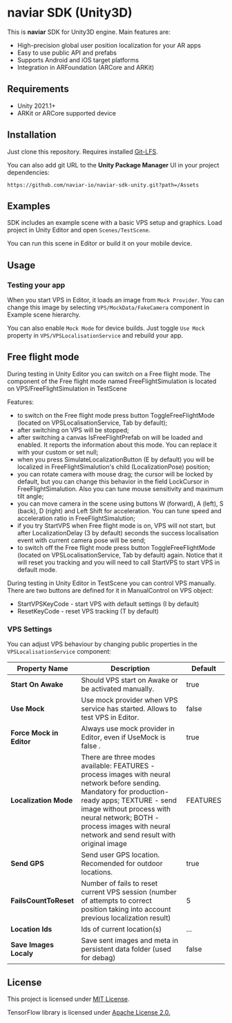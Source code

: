 # naviar SDK (Unity3D)

This is **naviar** SDK for Unity3D engine. Main features are:
- High-precision global user position localization for your AR apps
- Easy to use public API and prefabs
- Supports Android and iOS target platforms
- Integration in ARFoundation (ARCore and ARKit)

## Requirements

- Unity 2021.1+
- ARKit or ARCore supported device

## Installation

Just clone this repository. Requires installed [Git-LFS](https://git-lfs.github.com).

You can also add git URL to the **Unity Package Manager** UI in your project dependencies:
```
https://github.com/naviar-io/naviar-sdk-unity.git?path=/Assets
```

## Examples

SDK includes an example scene with a basic VPS setup and graphics. Load project in Unity Editor and open `Scenes/TestScene`. 

You can run this scene in Editor or build it on your mobile device.

## Usage

### Testing your app

When you start VPS in Editor, it loads an image from `Mock Provider`. You can change this image by selecting `VPS/MockData/FakeCamera` component in Example scene hierarchy.

You can also enable `Mock Mode` for device builds. Just toggle `Use Mock` property in `VPS/VPSLocalisationService` and rebuild your app.

## Free flight mode

During testing in Unity Editor you can switch on a Free flight mode. The component of the Free flight mode named FreeFlightSimulation is located on VPS/FreeFlightSimulation in TestScene

Features:
* to switch on the Free flight mode press button ToggleFreeFlightMode (located on VPSLocalisationService, Tab by default);
* after switching on VPS will be stopped;
* after switching a canvas IsFreeFlightPrefab on will be loaded and enabled. It reports the information about this mode. You can replace it with your custom or set null;
* when you press SimulateLocalizationButton (E by default) you will be localized in FreeFlightSimalution's child (LocalizationPose) position;
* you can rotate camera with mouse drag; the cursor will be locked by default, but you can change this behavior in the field LockCursor in FreeFlightSimalution. Also you can tune
mouse sensitivity and maximum tilt angle;
* you can move camera in the scene using buttons W (forward), A (left), S (back), D (right) and Left Shift for acceleration. You can tune speed and acceleration ratio in FreeFlightSimalution;
* if you try StartVPS when Free flight mode is on, VPS will not start, but after LocalizationDelay (3 by default) seconds the success localisation event with current camera pose will be send;
* to switch off the Free flight mode press button ToggleFreeFlightMode (located on VPSLocalisationService, Tab by default) again. Notice that it will reset you tracking and you will need to call StartVPS to start VPS in default mode.

During testing in Unity Editor in TestScene you can control VPS manually. There are two buttons are defined for it in ManualControl on VPS object:
* StartVPSKeyCode - start VPS with default settings (I by default)
* ResetKeyCode - reset VPS tracking (T by default)

### VPS Settings

You can adjust VPS behaviour by changing public properties in the `VPSLocalisationService` component:

| Property Name | Description | Default |
| ------ | ------ | ------ |
| **Start On Awake** | Should VPS start on Awake or be activated manually. | true |
| **Use Mock** | Use mock provider when VPS service has started. Allows to test VPS in Editor. | false |
| **Force Mock in Editor** | Always use mock provider in Editor, even if UseMock is false .| true |
| **Localization Mode** | There are three modes available: FEATURES - process images with neural network before sending. Mandatory for production-ready apps; TEXTURE - send image without process with neural network; BOTH - process images with neural network and send result with original image | FEATURES |
| **Send GPS** | Send user GPS location. Recomended for outdoor locations. | true |
| **FailsCountToReset** | Number of fails to reset current VPS session (number of attempts to correct position taking into account previous localization result) | 5 |
| **Location Ids** | Ids of current location(s) | ... |
| **Save Images Localy** | Save sent images and meta in persistent data folder (used for debag) | false |

## License 

This project is licensed under [MIT License](LICENSE).

TensorFlow library is licensed under [Apache License 2.0.](https://github.com/tensorflow/tensorflow/blob/master/LICENSE)
